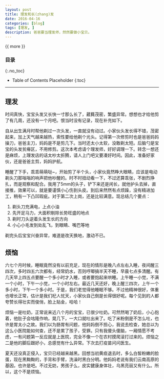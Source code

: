 ```yaml
---
layout: post
title: 理发和长(zhang)发
date: 2016-04-16
categories: [blog]
tags: [理发, ]
description: 爸爸要当理发师，然然要做小宝贝。
---
```


{{ more }}

### 目录
{:.no_toc}
* Table of Contents Placeholder
{:toc}
----------

## 理发

时间真快，宝宝头发又长快一寸那么长了，葳蕤茂密，繁盛异常。想想也才给他剪了有几周，还没有一个月吧。恨当时没有记录，现在补充如下。


自从出生满月时帮他剃过一次头发，一直就没有动过。小家伙头发长得不错，茂密起来，加上天气越来越热，索性要给他剃个光头。记得第一次修剪时也是爸爸妈妈操刀，爸爸主刀，妈妈是不是剪几下。当时还太小太软，没敢剃太短。后脑勺是宝宝的头发贫瘠区，不用修剪。这次本考虑请个理发师，好好调理一下。转念一想还是麻烦，上理发店的话太吵太折腾，请人上门吧又要凑好时间。因此，准备好家伙，还是爸爸主剪，妈妈护航。


睡醒了下手，乖乖萌萌哒~，开始剪了半个头，小家伙竟然睁大眼睛，应该是电动剃头刀那嗡嗡的响声把他吵醒的。时不时扭动看一下，不过还算乖张，不剧烈挣扎，而是观察和配合。我用了5mm的头子，铲下来还是闲长，就他护头去掉，直接推，效果可以，就是要谨慎小心伤到头皮。到后来然然有点烦躁，没有精进加工，稍有一下凸凹瑕疵。对于第二次上岗，还是比较满意。现总结几个要点：

1. 剃头刀充满电，上点小油
2. 先开足马力，大面积剔除长势旺盛的地点
3. 剃时刀头逆着头发生长的方向
4. 小心小毛发到处乱飞，到眼睛、嘴巴等地


剃完头后宝宝兴奋异常，难道是改天换地，激动不已。


## 烦恼

六七个月时候，睡眠竟然没有以前充足，现在的情形是晚八点左右入睡，夜间醒三四次，多时四五六次都有，经常奶水，否则哼唧搞半天不睡，早晨七点多清醒。有几天早上四五点要醒一个多小时才入睡，或者要抱起来哄睡。上午睡一小觉，不满一个小时，下午一小觉，一个小时左右。最近几天还好，晚上醒三四次，上午一个多小时，下午一个多小时。于是，我们老觉得他睡眠不够。不过他精神很好，体重也增长正常，估计是我们杞人忧天，小家伙自己倒是长得很好呢。每个见到的人都夸赞长得壮实而俊俏，脸上贴金，哈哈！


烦恼一是吐奶，正常说来近八个月的宝宝，已很少吐奶。可然然喝了奶后，小心抱着，他肚子会咕隆作响，晃几下，一大口就吐出来了。吃了米粉倒是不怎么吐，也许是胃太小之故。我们以为肠胃有问题，他妈妈倒不担心，我说去检查，她总以为这么小医院能如何查，还不是累了孩子，受罪。只有我傻头傻脑，一厢情愿不考虑，一有问题第一反应就是上医院，完全不像一个在农村摸爬滚打过来的。烦恼之二是他的脚后跟好小，总感觉有什么异常。下次去打疫苗问问医生。


夏天还没真正侵入，宝贝已经越来越黑。回想当初黄疸退去时，多么白皙粉嫩的脸蛋，现在黑黝黝的，手背和手臂，洗澡时黑白分明。他妈妈老说有我们云南高原的基因，也许是吧。不过无妨，男孩子么，皮实健康身体壮，乌黑亮丽又有什么。所以，这个不是烦恼。

